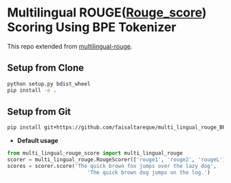 # Multilingual ROUGE([Rouge_score](https://github.com/google-research/google-research/tree/master/rouge)) Scoring Using BPE Tokenizer 

This repo extended from [
multilingual-rouge](https://github.com/KaiQiangSong/multilingual-rouge).
  


## Setup from Clone
```bash
python setup.py bdist_wheel
pip install -e .
```

## Setup from Git
```bash
pip install git+https://github.com/faisaltareque/multi_lingual_rouge_BPE_tokenizer
```


* **Default usage**


```python
from multi_lingual_rouge_score import multi_lingual_rouge
scorer = multi_lingual_rouge.RougeScorer(['rouge1', 'rouge2', 'rougeL'], use_stemmer=True)
scores = scorer.score('The quick brown fox jumps over the lazy dog',
                          'The quick brown dog jumps on the log.')
```
